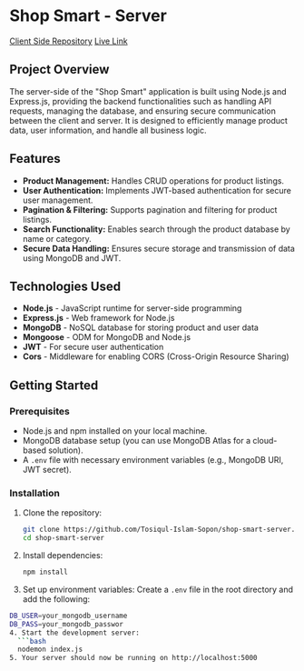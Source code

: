 # Shop Smart - Server

[Client Side Repository](https://github.com/Tosiqul-Islam-Sopon/shop-smart-client)
[Live Link](https://shop-smart-a4283.web.app)

## Project Overview

The server-side of the "Shop Smart" application is built using Node.js and Express.js, providing the backend functionalities such as handling API requests, managing the database, and ensuring secure communication between the client and server. It is designed to efficiently manage product data, user information, and handle all business logic.

## Features

- **Product Management:** Handles CRUD operations for product listings.
- **User Authentication:** Implements JWT-based authentication for secure user management.
- **Pagination & Filtering:** Supports pagination and filtering for product listings.
- **Search Functionality:** Enables search through the product database by name or category.
- **Secure Data Handling:** Ensures secure storage and transmission of data using MongoDB and JWT.

## Technologies Used

- **Node.js** - JavaScript runtime for server-side programming
- **Express.js** - Web framework for Node.js
- **MongoDB** - NoSQL database for storing product and user data
- **Mongoose** - ODM for MongoDB and Node.js
- **JWT** - For secure user authentication
- **Cors** - Middleware for enabling CORS (Cross-Origin Resource Sharing)

## Getting Started

### Prerequisites

- Node.js and npm installed on your local machine.
- MongoDB database setup (you can use MongoDB Atlas for a cloud-based solution).
- A `.env` file with necessary environment variables (e.g., MongoDB URI, JWT secret).

### Installation

1. Clone the repository:

   ```bash
   git clone https://github.com/Tosiqul-Islam-Sopon/shop-smart-server.git
   cd shop-smart-server
2. Install dependencies:
   ```bash
   npm install
3. Set up environment variables:
Create a `.env` file in the root directory and add the following:

  ```bash
  DB_USER=your_mongodb_username
  DB_PASS=your_mongodb_passwor
4. Start the development server:
    ```bash
    nodemon index.js
5. Your server should now be running on http://localhost:5000

